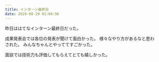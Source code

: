 ```yaml
---
title: インターン最終日
date: 2020-08-29 01:04:56
---
```


昨日ははてなインターン最終日だった。

成果発表会では各位の発表が聞けて面白かった。
様々なやり方があるなと思わされた。
みんなちゃんとやっててすごかった。

面談では技術力も評価してもらえてとても嬉しかった。
